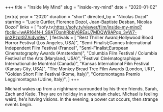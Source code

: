 +++
title = "Inside My Mind"
slug = "inside-my-mind"
date = "2020-01-02"

[extra]
year = "2020"
duration = "short"
directed_by = "Nicolas Dozol"
starring = "Lucie Gurtler, Florence Dozol, Jean-Baptiste Desban, Nicolas Dozol"
links = [
    "sofy.tv;https://sofy.tv/viewer/film/inside-my-mind?fbclid=IwAR164N-I_S9ATOxnhRbbV6REaU7MDQW9APqp_3vW7-jjnXPzpIGZAi4vn9w",
]
festivals = [
    "Best Thriller Award;Hollywood Blood Horror Festival (Los Angeles, USA)",
    "Semi-Finalist;Cannes International Independent Film Festival (France)",
    "Semi-Finalist;European Cinematography Awards (Amsterdam)",
    "Columbia Film Festival / Columbia Festival of the Arts (Maryland, USA)",
    "Festival Cinématographique International de Montréal (Canada)",
    "Kansas International Film Festival (Kansas City, USA)",
    "The Monkey Bread Tree Film Awards (London, UK)",
    "Golden Short Film Festival (Rome, Italy)",
    "Cortomontagna Premio Leggimontagna (Udine, Italy)",
]
+++

Michael wakes up from a nightmare surrounded by his three friends, Sarah, Zach and Katie.
They are on holiday in a mountain chalet.
Michael is feeling weird, he's having visions.
In the evening, a power cut occurs, then strange events begin.